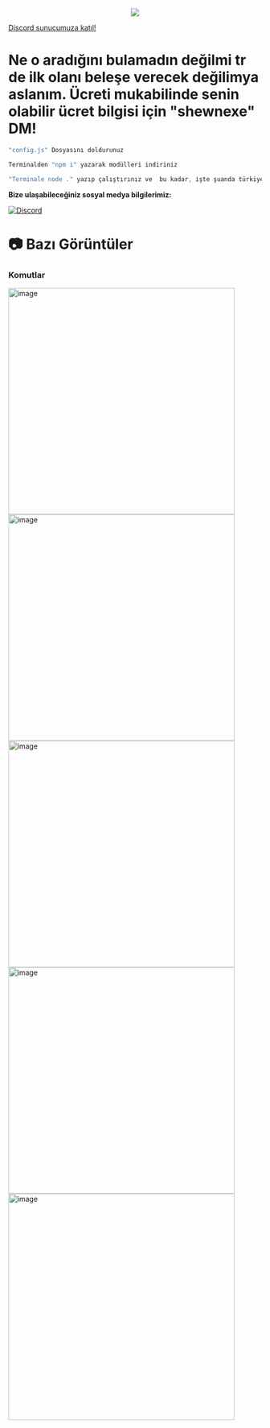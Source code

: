 <div align="center">
    <img src="https://komarev.com/ghpvc/?username=ShewnDev&color=yellow"/>
</div>


<a href="https://discord.gg/crystalcode" target="_blank">Discord sunucumuza katıl!</a>


# Ne o aradığını bulamadın değilmi tr de ilk olanı beleşe verecek değilimya aslanım. Ücreti mukabilinde senin olabilir ücret bilgisi için "shewnexe" DM!


```js
"config.js" Dosyasını doldurunuz

Terminalden "npm i" yazarak modülleri indiriniz

"Terminale node ." yazıp çalıştırınız ve  bu kadar, işte şuanda türkiyenin en iyi ekonomi botunu kurmuş bulunmaktasın iyi kullanımlar :D
```

**Bize ulaşabileceğiniz sosyal medya bilgilerimiz:**

 [![Discord](https://lanyard.cnrad.dev/api/693185687758962698)](https://discord.com/users/693185687758962698)


# 📷 Bazı Görüntüler

### Komutlar

 <img width="450" alt="image" src="NULL">

 
 <img width="450" alt="image" src="NULL">


 <img width="450" alt="image" src="NULL">


 <img width="450" alt="image" src="NULL">


 <img width="450" alt="image" src="NULL">
